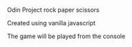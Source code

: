 Odin Project rock paper scissors

Created using vanilla javascript

The game will be played from the console
